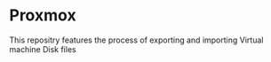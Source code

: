 # Proxmox
This repositry features the process of exporting and importing Virtual machine Disk files
